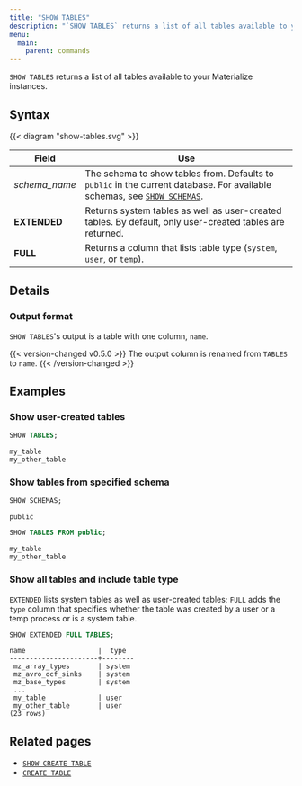 ```yaml
---
title: "SHOW TABLES"
description: "`SHOW TABLES` returns a list of all tables available to your Materialize instances."
menu:
  main:
    parent: commands
---
```


`SHOW TABLES` returns a list of all tables available to your Materialize instances.

## Syntax

{{< diagram "show-tables.svg" >}}

Field | Use
------|-----
_schema&lowbar;name_ | The schema to show tables from. Defaults to `public` in the current database. For available schemas, see [`SHOW SCHEMAS`](../show-schemas).
**EXTENDED** | Returns system tables as well as user-created tables. By default, only user-created tables are returned.
**FULL**  | Returns a column that lists table type (`system`, `user`, or `temp`).

## Details

### Output format

`SHOW TABLES`'s output is a table with one column, `name`.

{{< version-changed v0.5.0 >}}
The output column is renamed from `TABLES` to `name`.
{{< /version-changed >}}

## Examples

### Show user-created tables
```sql
SHOW TABLES;
```
```nofmt
my_table
my_other_table
```

### Show tables from specified schema
```sql
SHOW SCHEMAS;
```
```nofmt
public
```
```sql
SHOW TABLES FROM public;
```
```nofmt
my_table
my_other_table
```

### Show all tables and include table type

`EXTENDED` lists system tables as well as user-created tables; `FULL` adds the `type` column that specifies whether the table was created by a user or a temp process or is a system table.

```sql
SHOW EXTENDED FULL TABLES;
```
```nofmt
name                  |  type
----------------------+--------
 mz_array_types       | system
 mz_avro_ocf_sinks    | system
 mz_base_types        | system
 ...
 my_table             | user
 my_other_table       | user
(23 rows)
```

## Related pages

- [`SHOW CREATE TABLE`](../show-create-table)
- [`CREATE TABLE`](../create-table)
